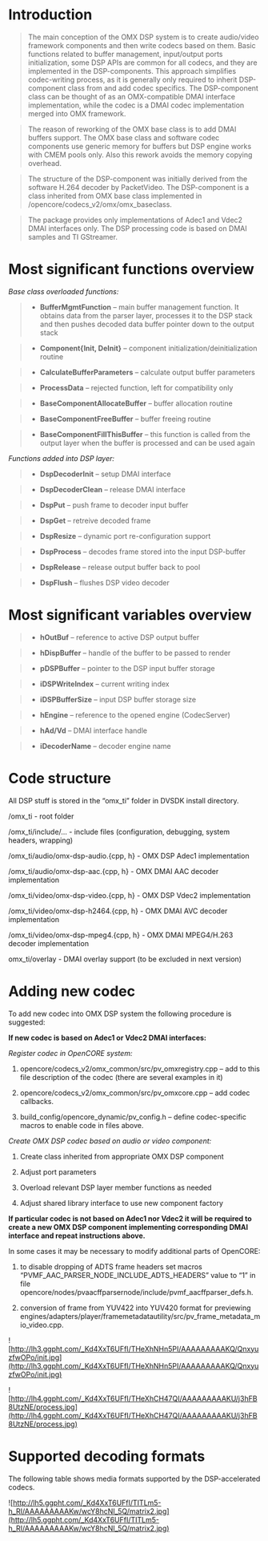# Introduction #

> The main conception of the OMX DSP system is to create audio/video framework components and then write codecs based on them. Basic functions related to buffer management, input/output ports initialization, some DSP APIs are common for all codecs, and they are implemented in the DSP-components. This approach simplifies codec-writing process, as it is generally only required to inherit DSP-component class from and add codec specifics. The DSP-component class can be thought of as an OMX-compatible DMAI interface implementation, while the codec is a DMAI codec implementation merged into OMX framework.

> The reason of reworking of the OMX base class is to add DMAI buffers support. The OMX base class and software codec components use generic memory for buffers but DSP engine works with CMEM pools only. Also this rework avoids the memory copying overhead.

> The structure of the DSP-component was initially derived from the software H.264 decoder by PacketVideo. The DSP-component is a class inherited from OMX base class implemented in /opencore/codecs\_v2/omx/omx\_baseclass.

> The package provides only implementations of Adec1 and Vdec2 DMAI interfaces only. The DSP processing code is based on DMAI samples and TI GStreamer.

# Most significant functions overview #

_Base class overloaded functions:_

> - **BufferMgmtFunction** – main buffer management function. It obtains data from the parser  layer, processes it to the DSP stack and then pushes decoded data buffer pointer down to the output stack

> - **Component{Init, DeInit}** – component initialization/deinitialization routine

> - **CalculateBufferParameters** – calculate output buffer parameters

> - **ProcessData** – rejected function, left for compatibility only

> - **BaseComponentAllocateBuffer** – buffer allocation routine

> - **BaseComponentFreeBuffer** – buffer freeing routine

> - **BaseComponentFillThisBuffer** – this function is called from the output layer when the buffer is processed and can be used again

_Functions added into DSP layer:_

> - **DspDecoderInit** – setup DMAI interface

> - **DspDecoderClean** – release DMAI interface

> - **DspPut** – push frame to decoder input buffer

> - **DspGet** – retreive decoded frame

> - **DspResize** – dynamic port re-configuration support

> - **DspProcess** – decodes frame stored into the input DSP-buffer

> - **DspRelease** – release output buffer back to pool

> - **DspFlush** –  flushes DSP video decoder

# Most significant variables overview #

> - **hOutBuf** – reference to active DSP output buffer

> - **hDispBuffer** – handle of the buffer to be passed to render

> - **pDSPBuffer** – pointer to the DSP input buffer storage

> - **iDSPWriteIndex** – current writing index

> - **iDSPBufferSize** – input DSP buffer storage size

> - **hEngine** – reference to the opened engine (CodecServer)

> - **hAd/Vd** – DMAI interface handle

> - **iDecoderName** – decoder engine name

# Code structure #

All DSP stuff is stored in the “omx\_ti” folder in DVSDK install directory.

/omx\_ti                               - root folder

/omx\_ti/include/...                   - include files (configuration, debugging, system headers, wrapping)

/omx\_ti/audio/omx-dsp-audio.{cpp, h}  - OMX DSP Adec1 implementation

/omx\_ti/audio/omx-dsp-aac.{cpp, h}    - OMX DMAI AAC decoder implementation

/omx\_ti/video/omx-dsp-video.{cpp, h}  - OMX DSP Vdec2 implementation

/omx\_ti/video/omx-dsp-h2464.{cpp, h}  - OMX DMAI AVC decoder implementation

/omx\_ti/video/omx-dsp-mpeg4.{cpp, h}  - OMX DMAI MPEG4/H.263 decoder implementation

omx\_ti/overlay                        - DMAI overlay support (to be excluded in next version)

# Adding new codec #

To add new codec into OMX DSP system the following procedure is suggested:

**If new codec is based on Adec1 or Vdec2 DMAI interfaces:**

_Register codec in OpenCORE system:_

1. opencore/codecs\_v2/omx\_common/src/pv\_omxregistry.cpp – add to this file description of the codec (there are several examples in it)

2. opencore/codecs\_v2/omx\_common/src/pv\_omxcore.cpp – add codec callbacks.
3. build\_config/opencore\_dynamic/pv\_config.h – define codec-specific macros to enable code in files above.

_Create OMX DSP codec based on audio or video component:_

1. Create class inherited from appropriate OMX DSP component

2. Adjust port parameters

3. Overload relevant DSP layer member functions as needed

4. Adjust shared library interface to use new component factory

**If particular codec is not based on Adec1 nor Vdec2 it will be required to create a new OMX DSP component implementing corresponding DMAI interface and repeat instructions above.**

In some cases it may be necessary to modify additional parts of OpenCORE:

1. to disable dropping of ADTS frame headers set macros  “PVMF\_AAC\_PARSER\_NODE\_INCLUDE\_ADTS\_HEADERS” value to “1” in file opencore/nodes/pvaacffparsernode/include/pvmf\_aacffparser\_defs.h.

2. conversion of frame from YUV422 into YUV420 format for previewing  engines/adapters/player/framemetadatautility/src/pv\_frame\_metadata\_mio\_video.cpp.

![http://lh3.ggpht.com/_Kd4XxT6UFfI/THeXhNHn5PI/AAAAAAAAAKQ/QnxyuzfwOPo/init.jpg](http://lh3.ggpht.com/_Kd4XxT6UFfI/THeXhNHn5PI/AAAAAAAAAKQ/QnxyuzfwOPo/init.jpg)

![http://lh4.ggpht.com/_Kd4XxT6UFfI/THeXhCH47QI/AAAAAAAAAKU/j3hFB8UtzNE/process.jpg](http://lh4.ggpht.com/_Kd4XxT6UFfI/THeXhCH47QI/AAAAAAAAAKU/j3hFB8UtzNE/process.jpg)

# Supported decoding formats #

The following table shows media formats supported by the DSP-accelerated codecs.

![http://lh5.ggpht.com/_Kd4XxT6UFfI/TITLm5-h_RI/AAAAAAAAAKw/wcY8hcNI_5Q/matrix2.jpg](http://lh5.ggpht.com/_Kd4XxT6UFfI/TITLm5-h_RI/AAAAAAAAAKw/wcY8hcNI_5Q/matrix2.jpg)